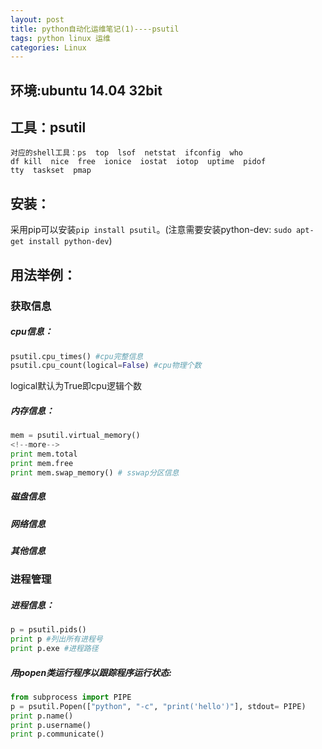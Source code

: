 ```yaml
---
layout: post
title: python自动化运维笔记(1)----psutil
tags: python linux 运维
categories: Linux
---
```



## 环境:ubuntu 14.04 32bit
## 工具：psutil
~~~
对应的shell工具：ps  top  lsof  netstat  ifconfig  who 
df kill  nice  free  ionice  iostat  iotop  uptime  pidof  
tty  taskset  pmap
~~~

## 安装：
采用pip可以安装`pip install psutil`。(注意需要安装python-dev:  `sudo apt-get install python-dev`)

## 用法举例：
### 获取信息
##### cpu信息：
~~~python
psutil.cpu_times() #cpu完整信息
psutil.cpu_count(logical=False) #cpu物理个数
~~~
logical默认为True即cpu逻辑个数
##### 内存信息：
~~~python
mem = psutil.virtual_memory()
<!--more-->
print mem.total
print mem.free
print mem.swap_memory() # sswap分区信息
~~~
##### 磁盘信息
##### 网络信息
##### 其他信息

### 进程管理
##### 进程信息：
~~~python
p = psutil.pids() 
print p #列出所有进程号
print p.exe #进程路径
~~~
##### 用popen类运行程序以跟踪程序运行状态:
~~~python
from subprocess import PIPE
p = psutil.Popen(["python", "-c", "print('hello')"], stdout= PIPE)
print p.name()
print p.username()
print p.communicate()
~~~
